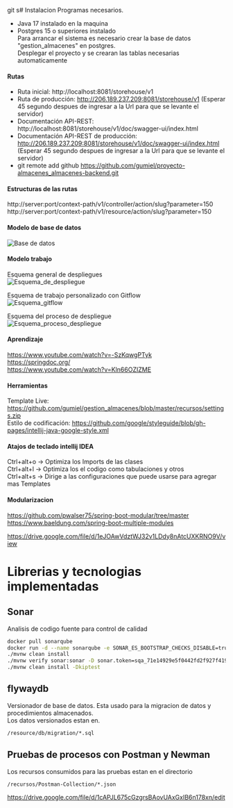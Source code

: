 git s# Instalacion 
Programas necesarios.  
- Java 17 instalado en la maquina  
- Postgres 15 o superiores instalado  
Para arrancar el sistema es necesario crear la base de datos "gestion_almacenes" en postgres.  
Desplegar el proyecto y se crearan las tablas necesarias automaticamente

#### Rutas
- Ruta inicial: http://localhost:8081/storehouse/v1  
- Ruta de producción: http://206.189.237.209:8081/storehouse/v1 (Esperar 45 segundo despues de ingresar a la Url para que se levante el servidor)  
- Documentación API-REST: http://localhost:8081/storehouse/v1/doc/swagger-ui/index.html  
- Documentación API-REST de producción: http://206.189.237.209:8081/storehouse/v1/doc/swagger-ui/index.html (Esperar 45 segundo despues de ingresar a la Url para que se levante el servidor)  
- git remote add github https://github.com/gumiel/proyecto-almacenes_almacenes-backend.git

#### Estructuras de las rutas  
http://server:port/context-path/v1/controller/action/slug?parameter=150  
http://server:port/context-path/v1/resource/action/slug?parameter=150  

#### Modelo de base de datos  
![Base de datos](https://res.cloudinary.com/daid2fusr/image/upload/fl_preserve_transparency/v1722827888/gestion_almacenes_-_public_lildwy.jpg)
#### Modelo trabajo  
Esquema general de despliegues  
![Esquema_de_despliegue](https://res.cloudinary.com/daid2fusr/image/upload/fl_preserve_transparency/v1722830256/Estructura_de_despliegue_almacenes-Esquema_de_despliegue.drawio_nmsf3x.jpg)

Esquema de trabajo personalizado con Gitflow  
![Esquema_gitflow](https://res.cloudinary.com/daid2fusr/image/upload/fl_preserve_transparency/v1722830259/Estructura_de_despliegue_almacenes-Esquema_gitflow.drawio_hflekf.jpg)  

Esquema del proceso de despliegue  
![Esquema_proceso_despliegue](https://res.cloudinary.com/daid2fusr/image/upload/v1722950138/Estructura_de_despliegue_almacenes-Esquema_del_proceso_de_despliegue.drawio_mplvv4.png)  

#### Aprendizaje
https://www.youtube.com/watch?v=-SzKqwgPTyk  
https://springdoc.org/  
https://www.youtube.com/watch?v=Kln66OZIZME  

#### Herramientas
Template Live: https://github.com/gumiel/gestion_almacenes/blob/master/recursos/settings.zip  
Estilo de codificación: https://github.com/google/styleguide/blob/gh-pages/intellij-java-google-style.xml  

#### Atajos de teclado intellij IDEA
Ctrl+alt+o -> Optimiza los Imports de las clases  
Ctrl+alt+l -> Optimiza los el codigo como tabulaciones y otros  
Ctrl+alt+s -> Dirige a las configuraciones que puede usarse para agregar mas Templates  

#### Modularizacion
https://github.com/pwalser75/spring-boot-modular/tree/master  
https://www.baeldung.com/spring-boot-multiple-modules  

https://drive.google.com/file/d/1eJOAwVdztWJ32v1LDdy8nAtcUXKRNO9V/view

# Librerias y tecnologias implementadas
## Sonar
Analisis de codigo fuente para control de calidad  
```bash 
docker pull sonarqube  
docker run -d --name sonarqube -e SONAR_ES_BOOTSTRAP_CHECKS_DISABLE=true -p 9000:9000 sonarqube:latest  
./mvnw clean install  
./mvnw verify sonar:sonar -D sonar.token=sqa_71e14929e5f0442fd2f927f4191c5d6917e9e2e7  
./mvnw clean install -Dkiptest  
```

## flywaydb
Versionador de base de datos. Esta usado para la migracion de datos y procedimientos almacenados.  
Los datos versionados estan en.  
```bash 
/resource/db/migration/*.sql
```

## Pruebas de procesos con Postman y Newman
Los recursos consumidos para las pruebas estan en el directorio  
```bash 
/recursos/Postman-Collection/*.json
```
https://drive.google.com/file/d/1cAPJL675cGzgrsBAovUAxGxIB6n178xn/edit